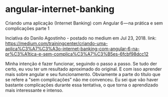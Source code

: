 # angular-internet-banking
Criando uma aplicação (Internet Banking) com Angular 6 — na prática e sem complicações parte 1

Inciativa do Danilo Agostinho - postado no medium em Jul 23, 2018.
link: https://medium.com/trainingcenter/criando-uma-aplica%C3%A7%C3%A3o-internet-banking-com-angular-6-na-pr%C3%A1tica-e-sem-complica%C3%A7%C3%B5es-6fcbf98dcc12

Minha intenção é fazer funcionar, seguindo o passo a passo. Se tudo der certo, eu vou ter um resultado aproximado do original.
E com isso aprender mais sobre angular e seu funcionamento.
Obviamente a parte do título que se refere a "sem complicações" não me convenceu. Eu sei que vão haver bastante complicações durante essa tentativa, o que torna o aprendizado mais interessante e intenso.
